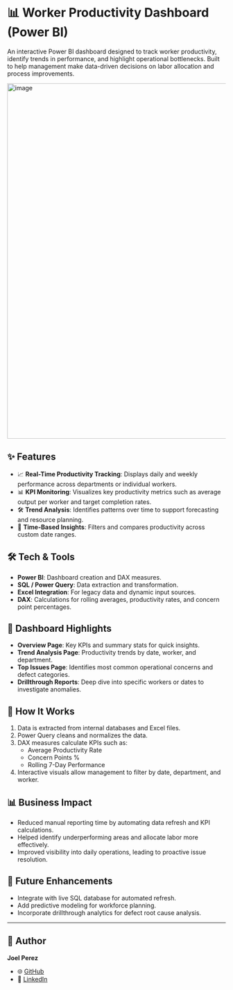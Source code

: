 # 📊 Worker Productivity Dashboard (Power BI)

An interactive Power BI dashboard designed to track worker productivity, identify trends in performance, and highlight operational bottlenecks. Built to help management make data-driven decisions on labor allocation and process improvements.

<img width="1450" height="819" alt="image" src="https://github.com/user-attachments/assets/0f0ab34e-e749-4c8d-ab54-129b7c005657" />


## ✨ Features
- 📈 **Real-Time Productivity Tracking**: Displays daily and weekly performance across departments or individual workers.
- 📊 **KPI Monitoring**: Visualizes key productivity metrics such as average output per worker and target completion rates.
- 🛠️ **Trend Analysis**: Identifies patterns over time to support forecasting and resource planning.
- 📆 **Time-Based Insights**: Filters and compares productivity across custom date ranges.

## 🛠️ Tech & Tools
- **Power BI**: Dashboard creation and DAX measures.
- **SQL / Power Query**: Data extraction and transformation.
- **Excel Integration**: For legacy data and dynamic input sources.
- **DAX**: Calculations for rolling averages, productivity rates, and concern point percentages.

## 📂 Dashboard Highlights
- **Overview Page**: Key KPIs and summary stats for quick insights.
- **Trend Analysis Page**: Productivity trends by date, worker, and department.
- **Top Issues Page**: Identifies most common operational concerns and defect categories.
- **Drillthrough Reports**: Deep dive into specific workers or dates to investigate anomalies.

## 🚀 How It Works
1. Data is extracted from internal databases and Excel files.
2. Power Query cleans and normalizes the data.
3. DAX measures calculate KPIs such as:
   - Average Productivity Rate
   - Concern Points %
   - Rolling 7-Day Performance
4. Interactive visuals allow management to filter by date, department, and worker.

## 📊 Business Impact
- Reduced manual reporting time by automating data refresh and KPI calculations.
- Helped identify underperforming areas and allocate labor more effectively.
- Improved visibility into daily operations, leading to proactive issue resolution.

## 🔮 Future Enhancements
- Integrate with live SQL database for automated refresh.
- Add predictive modeling for workforce planning.
- Incorporate drillthrough analytics for defect root cause analysis.

---

## 👤 Author
**Joel Perez**  
- 🌐 [GitHub](https://github.com/JoelProjectHub)  
- 💼 [LinkedIn](https://linkedin.com/in/YOUR-LINK)  
